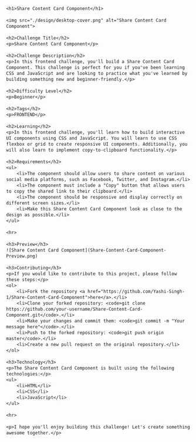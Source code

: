 
    <h1>Share Content Card Component</h1>

    <img src="./design/desktop-cover.png" alt="Share Content Card Component">

    <h2>Challenge Title</h2>
    <p>Share Content Card Component</p>

    <h2>Challenge Description</h2>
    <p>In this frontend challenge, you'll build a Share Content Card Component. This challenge is perfect for you if you've been learning CSS and JavaScript and are looking to practice what you've learned by building something new and beginner-friendly.</p>

    <h2>Difficulty Level</h2>
    <p>Beginner</p>

    <h2>Tags</h2>
    <p>FRONTEND</p>

    <h2>Learning</h2>
    <p>In this frontend challenge, you'll learn how to build interactive UI components using CSS and JavaScript. You will learn to use CSS flexbox or grid to create responsive UI components. Additionally, you will also learn to implement copy-to-clipboard functionality.</p>

    <h2>Requirements</h2>
    <ul>
        <li>The component should allow users to share content on various social media platforms, such as Facebook, Twitter, and Instagram.</li>
        <li>The component must include a "Copy" button that allows users to copy the shared link to their clipboard.</li>
        <li>The component should be responsive and display correctly on different screen sizes.</li>
        <li>Make this Share Content Card Component look as close to the design as possible.</li>
    </ul>

    <hr>

    <h3>Preview</h3>
    ![Share Content Card Component](Share-Content-Card-Component-Preview.png)

    <h3>Contributing</h3>
    <p>If you would like to contribute to this project, please follow these steps:</p>
    <ol>
        <li>Fork the repository <a href="https://github.com/Yashi-Singh-1/Share-Content-Card-Component">here</a>.</li>
        <li>Clone your forked repository: <code>git clone https://github.com/your-username/Share-Content-Card-Component.git</code>.</li>
        <li>Make your changes and commit them: <code>git commit -m "Your message here"</code>.</li>
        <li>Push to the forked repository: <code>git push origin master</code>.</li>
        <li>Create a new pull request on the original repository.</li>
    </ol>

    <h3>Technology</h3>
    <p>The Share Content Card Component is built using the following technologies:</p>
    <ul>
        <li>HTML</li>
        <li>CSS</li>
        <li>JavaScript</li>
    </ul>

    <hr>

    <p>I hope you'll enjoy building this challenge! Let's create something awesome together.</p>